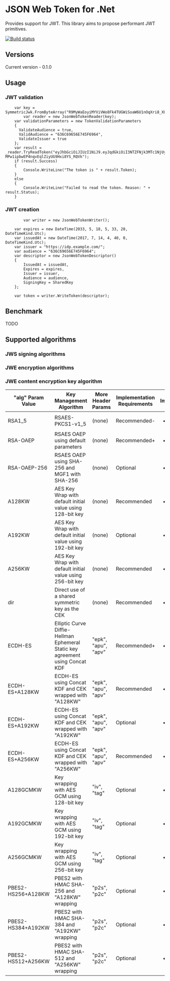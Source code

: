 JSON Web Token  for .Net
===========

Provides support for JWT. 
This library aims to propose performant JWT primitives. 

[![Build status](https://ci.appveyor.com/api/projects/status/7lt4w59vy0v60s1b/branch/dev?svg=true)](https://ci.appveyor.com/project/ycrumeyrolle/jwt/branch/dev)

## Versions
Current version - 0.1.0

## Usage
### JWT validation
````
	var key = SymmetricJwk.FromByteArray("R9MyWaEoyiMYViVWo8Fk4TUGWiSoaW6U1nOqXri8_XU");
        var reader = new JsonWebTokenReader(key);
	var validationParameters = new TokenValidationParameters
	{
	  ValidateAudience = true,
	  ValidAudience = "636C69656E745F6964",
	  ValidateIssuer = true
	};
	var result = _reader.TryReadToken("eyJhbGciOiJIUzI1NiJ9.eyJqdGkiOiI3NTZFNjk3MTc1NjUyMDY5NjQ2NTZFNzQ2OTY2Njk2NTcyIiwiaXNzIjoiaHR0cHM6Ly9pZHAuZXhhbXBsZS5jb20vIiwiaWF0IjoxNTA4MTg0ODQ1LCJhdWQiOiI2MzZDNjk2NTZFNzQ1RjY5NjQiLCJleHAiOjE2MjgxODQ4NDV9.2U33urP5-MPw1ipbwEP4nqvEqlZiyUG9Hxi8YS_RQVk");
	if (result.Success)
	{
		Console.WriteLine("The token is " + result.Token);
	}
	else
	{
		Console.WriteLine("Failed to read the token. Reason: " + result.Status);
	}
````

### JWT creation
````
        var writer = new JsonWebTokenWriter();

	var expires = new DateTime(2033, 5, 18, 5, 33, 20, DateTimeKind.Utc);
	var issuedAt = new DateTime(2017, 7, 14, 4, 40, 0, DateTimeKind.Utc);
	var issuer = "https://idp.example.com/";
	var audience = "636C69656E745F6964";
	var descriptor = new JsonWebTokenDescriptor()
	{
		IssuedAt = issuedAt,
		Expires = expires,
		Issuer = issuer,
		Audience = audience,
		SigningKey = SharedKey
	};

	var token = writer.WriteToken(descriptor);
````
## Benchmark
TODO

## Supported algorithms
### JWS signing algorithms

### JWE encryption algorithms
### JWE content encryption key algorithm
| "alg" Param Value  | Key Management Algorithm    | More Header Params   | Implementation Requirements | Implemented 
|--------------------|--------------------|--------|----------------| ---
| RSA1_5             | RSAES-PKCS1-v1_5   | (none) | Recommended-   | <ul><li> - [ ] </li></ul>
| RSA-OAEP           | RSAES OAEP using default parameters  | (none) | Recommended+   | <ul><li> - [ ] </li></ul>
| RSA-OAEP-256       | RSAES OAEP using SHA-256 and MGF1 with SHA-256  | (none) | Optional       | <ul><li> - [ ] </li></ul>
| A128KW             | AES Key Wrap with default initial value using 128-bit key | (none) | Recommended    | <ul><li> - [ ] </li></ul>
| A192KW             | AES Key Wrap with default initial value using 192-bit key  | (none) | Optional       | <ul><li> - [ ] </li></ul>
| A256KW             | AES Key Wrap with default initial value using 256-bit key | (none) | Recommended    | <ul><li> - [ ] </li></ul>
| dir                | Direct use of a shared symmetric key as the CEK | (none) | Recommended    | <ul><li> - [ ] </li></ul>
| ECDH-ES            | Elliptic Curve Diffie-Hellman Ephemeral Static key agreement using Concat KDF         | "epk", "apu", "apv" | Recommended+   | <ul><li> - [ ] </li></ul>
| ECDH-ES+A128KW     | ECDH-ES using Concat KDF and CEK wrapped with "A128KW" | "epk", "apu",  "apv" | Recommended    | <ul><li> - [ ] </li></ul>
| ECDH-ES+A192KW     | ECDH-ES using Concat KDF and CEK wrapped with "A192KW" | "epk", "apu", "apv"| Optional       | <ul><li> - [ ] </li></ul>
| ECDH-ES+A256KW     | ECDH-ES using Concat KDF and CEK wrapped with "A256KW" | "epk", "apu", "apv" | Recommended    | <ul><li> - [ ] </li></ul>
| A128GCMKW          | Key wrapping with AES GCM using 128-bit key | "iv", "tag" | Optional       | <ul><li> - [ ] </li></ul>
| A192GCMKW          | Key wrapping with AES GCM using 192-bit key | "iv", "tag" | Optional       | <ul><li> - [ ] </li></ul>
| A256GCMKW          | Key wrapping with AES GCM using 256-bit key | "iv", "tag" | Optional       | <ul><li> - [ ] </li></ul>
| PBES2-HS256+A128KW | PBES2 with HMAC SHA-256 and "A128KW" wrapping | "p2s", "p2c" | Optional       | <ul><li> - [ ] </li></ul>
| PBES2-HS384+A192KW | PBES2 with HMAC SHA-384 and "A192KW" wrapping| "p2s", "p2c" | Optional       | <ul><li> - [ ] </li></ul>
| PBES2-HS512+A256KW | PBES2 with HMAC SHA-512 and "A256KW" wrapping | "p2s", "p2c" | Optional       | <ul><li> - [ ] </li></ul>
